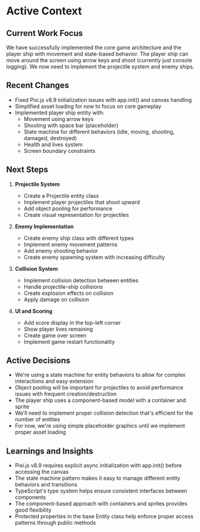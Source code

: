 # Active Context

## Current Work Focus

We have successfully implemented the core game architecture and the player ship with movement and state-based behavior. The player ship can move around the screen using arrow keys and shoot (currently just console logging). We now need to implement the projectile system and enemy ships.

## Recent Changes

- Fixed Pixi.js v8.9 initialization issues with app.init() and canvas handling
- Simplified asset loading for now to focus on core gameplay
- Implemented player ship entity with:
  - Movement using arrow keys
  - Shooting with space bar (placeholder)
  - State machine for different behaviors (idle, moving, shooting, damaged, destroyed)
  - Health and lives system
  - Screen boundary constraints

## Next Steps

1. **Projectile System**
   - Create a Projectile entity class
   - Implement player projectiles that shoot upward
   - Add object pooling for performance
   - Create visual representation for projectiles

2. **Enemy Implementation**
   - Create enemy ship class with different types
   - Implement enemy movement patterns
   - Add enemy shooting behavior
   - Create enemy spawning system with increasing difficulty

3. **Collision System**
   - Implement collision detection between entities
   - Handle projectile-ship collisions
   - Create explosion effects on collision
   - Apply damage on collision

4. **UI and Scoring**
   - Add score display in the top-left corner
   - Show player lives remaining
   - Create game over screen
   - Implement game restart functionality

## Active Decisions

- We're using a state machine for entity behaviors to allow for complex interactions and easy extension
- Object pooling will be important for projectiles to avoid performance issues with frequent creation/destruction
- The player ship uses a component-based model with a container and sprite
- We'll need to implement proper collision detection that's efficient for the number of entities
- For now, we're using simple placeholder graphics until we implement proper asset loading

## Learnings and Insights

- Pixi.js v8.9 requires explicit async initialization with app.init() before accessing the canvas
- The state machine pattern makes it easy to manage different entity behaviors and transitions
- TypeScript's type system helps ensure consistent interfaces between components
- The component-based approach with containers and sprites provides good flexibility
- Protected properties in the base Entity class help enforce proper access patterns through public methods 